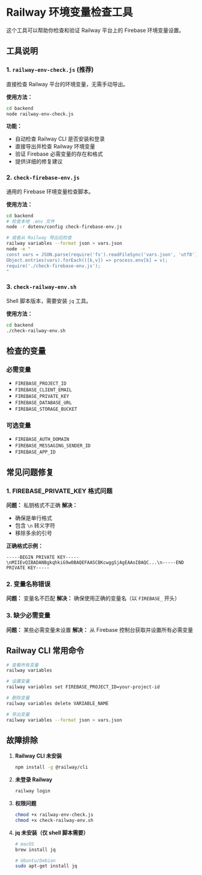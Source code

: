 # Railway 环境变量检查工具

这个工具可以帮助你检查和验证 Railway 平台上的 Firebase 环境变量设置。

## 工具说明

### 1. `railway-env-check.js` (推荐)
直接检查 Railway 平台的环境变量，无需手动导出。

**使用方法：**
```bash
cd backend
node railway-env-check.js
```

**功能：**
- 自动检查 Railway CLI 是否安装和登录
- 直接导出并检查 Railway 环境变量
- 验证 Firebase 必需变量的存在和格式
- 提供详细的修复建议

### 2. `check-firebase-env.js`
通用的 Firebase 环境变量检查脚本。

**使用方法：**
```bash
cd backend
# 检查本地 .env 文件
node -r dotenv/config check-firebase-env.js

# 或者从 Railway 导出后检查
railway variables --format json > vars.json
node -e "
const vars = JSON.parse(require('fs').readFileSync('vars.json', 'utf8'));
Object.entries(vars).forEach(([k,v]) => process.env[k] = v);
require('./check-firebase-env.js');
"
```

### 3. `check-railway-env.sh`
Shell 脚本版本，需要安装 `jq` 工具。

**使用方法：**
```bash
cd backend
./check-railway-env.sh
```

## 检查的变量

### 必需变量
- `FIREBASE_PROJECT_ID`
- `FIREBASE_CLIENT_EMAIL`
- `FIREBASE_PRIVATE_KEY`
- `FIREBASE_DATABASE_URL`
- `FIREBASE_STORAGE_BUCKET`

### 可选变量
- `FIREBASE_AUTH_DOMAIN`
- `FIREBASE_MESSAGING_SENDER_ID`
- `FIREBASE_APP_ID`

## 常见问题修复

### 1. FIREBASE_PRIVATE_KEY 格式问题
**问题：** 私钥格式不正确
**解决：**
- 确保是单行格式
- 包含 `\n` 转义字符
- 移除多余的引号

**正确格式示例：**
```
-----BEGIN PRIVATE KEY-----\nMIIEvQIBADANBgkqhkiG9w0BAQEFAASCBKcwggSjAgEAAoIBAQC...\n-----END PRIVATE KEY-----
```

### 2. 变量名称错误
**问题：** 变量名不匹配
**解决：** 确保使用正确的变量名（以 `FIREBASE_` 开头）

### 3. 缺少必需变量
**问题：** 某些必需变量未设置
**解决：** 从 Firebase 控制台获取并设置所有必需变量

## Railway CLI 常用命令

```bash
# 查看所有变量
railway variables

# 设置变量
railway variables set FIREBASE_PROJECT_ID=your-project-id

# 删除变量
railway variables delete VARIABLE_NAME

# 导出变量
railway variables --format json > vars.json
```

## 故障排除

1. **Railway CLI 未安装**
   ```bash
   npm install -g @railway/cli
   ```

2. **未登录 Railway**
   ```bash
   railway login
   ```

3. **权限问题**
   ```bash
   chmod +x railway-env-check.js
   chmod +x check-railway-env.sh
   ```

4. **jq 未安装（仅 shell 脚本需要）**
   ```bash
   # macOS
   brew install jq
   
   # Ubuntu/Debian
   sudo apt-get install jq
   ``` 